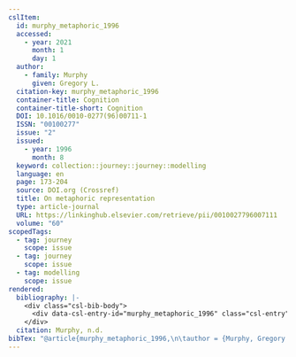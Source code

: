 ```yaml
---
cslItem:
  id: murphy_metaphoric_1996
  accessed:
    - year: 2021
      month: 1
      day: 1
  author:
    - family: Murphy
      given: Gregory L.
  citation-key: murphy_metaphoric_1996
  container-title: Cognition
  container-title-short: Cognition
  DOI: 10.1016/0010-0277(96)00711-1
  ISSN: "00100277"
  issue: "2"
  issued:
    - year: 1996
      month: 8
  keyword: collection::journey::journey::modelling
  language: en
  page: 173-204
  source: DOI.org (Crossref)
  title: On metaphoric representation
  type: article-journal
  URL: https://linkinghub.elsevier.com/retrieve/pii/0010027796007111
  volume: "60"
scopedTags:
  - tag: journey
    scope: issue
  - tag: journey
    scope: issue
  - tag: modelling
    scope: issue
rendered:
  bibliography: |-
    <div class="csl-bib-body">
      <div data-csl-entry-id="murphy_metaphoric_1996" class="csl-entry">Murphy, G. L. n.d.. On metaphoric representation. <i>Cognition</i>, <i>60</i>(2), 173–204. https://doi.org/10.1016/0010-0277(96)00711-1</div>
    </div>
  citation: Murphy, n.d.
bibTex: "@article{murphy_metaphoric_1996,\n\tauthor = {Murphy, Gregory L.},\n\tjournal = {Cognition},\n\tnumber = {2},\n\tpages = {173--204},\n\ttitle = {On metaphoric representation},\n\thowpublished = {https://linkinghub.elsevier.com/retrieve/pii/0010027796007111},\n\tvolume = {60},\n}\n\n"
---
```

